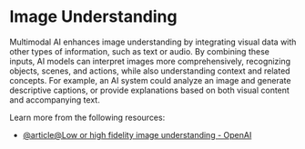 # Image Understanding

Multimodal AI enhances image understanding by integrating visual data with other types of information, such as text or audio. By combining these inputs, AI models can interpret images more comprehensively, recognizing objects, scenes, and actions, while also understanding context and related concepts. For example, an AI system could analyze an image and generate descriptive captions, or provide explanations based on both visual content and accompanying text.

Learn more from the following resources:

- [@article@Low or high fidelity image understanding - OpenAI](https://platform.openai.com/docs/guides/vision/low-or-high-fidelity-image-understanding)